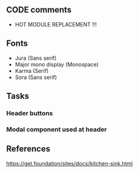 
## CODE comments

- HOT MODULE REPLACEMENT !!!

## Fonts
  - Jura (Sans serif)
  - Major mono display (Monospace)
  - Karma (Serif)
  - Sora (Sans serif)

## Tasks

### Header buttons

### Modal component used at header




## References

https://get.foundation/sites/docs/kitchen-sink.html


